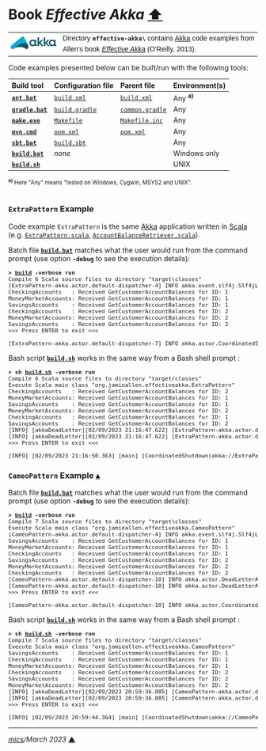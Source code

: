 # <span id="top">Book <i>Effective Akka</i></span> <span style="size:30%;"><a href="../README.md">⬆</a></span>

<table style="font-family:Helvetica,Arial;line-height:1.6;">
  <tr>
  <td style="border:0;padding:0 10px 0 0;min-width:100px;"><a href="https://akka.io/"><img style="border:0;" src="../docs/images/akka.svg" width="100" alt="Akka project"/></a></td>
  <td style="border:0;padding:0;vertical-align:text-top;">Directory <strong><code>effective-akka\</code></strong> contains <a href="https://akka.io/" alt="Akka">Akka</a> code examples from Allen's book <a href="https://www.oreilly.com/library/view/effective-akka/9781449360061/"><i>Effective Akka</i></a> (O'Reilly, 2013).
  </td>
  </tr>
</table>

Code examples presented below can be built/run with the following tools:

| Build&nbsp;tool | Configuration file | Parent&nbsp;file | Environment(s) |
|:----------------|:-------------------|:----------------|:---------------|
| [**`ant.bat`**][apache_ant_cli] | [`build.xml`](./Chapter02/ExtraPattern/build.xml) | [`build.xml`](./build.xml) | Any <sup><b>a)</b></sup> |
| [**`gradle.bat`**][gradle_cli] | [`build.gradle`](./Chapter02/ExtraPattern/build.gradle) | [`common.gradle`](./common.gradle) | Any |
| [**`make.exe`**][make_cli] | [`Makefile`](./Chapter02/ExtraPattern/Makefile) | [`Makefile.inc`](./Makefile.inc) | Any |
| [**`mvn.cmd`**][apache_maven_cli] | [`pom.xml`](./Chapter02/ExtraPattern/pom.xml) | [`pom.xml`](./pom.xml) | Any |
| [**`sbt.bat`**][sbt_cli] | [`build.sbt`](./Chapter02/ExtraPattern/build.sbt) | &nbsp;        | Any |
| [**`build.bat`**](./Chapter02/ExtraPattern/build.bat) | *none*             |  &nbsp;        | Windows only |
| [**`build.sh`**](./Chapter02/CameoPattern/build.sh) | | | UNIX |
<div style="font-size:80%;">
<sup><b>a)</b></sup> Here "Any" means "tested on Windows, Cygwin, MSYS2 and UNIX".<br/>&nbsp;
</div>

### <span id="extra_pattern">`ExtraPattern` Example</span>

Code example `ExtraPattern` is the same [Akka] application written in [Scala] (e.g. [`ExtraPattern.scala`](./Chapter02/ExtraPattern/src/main/scala/org/jamieallen/effectiveakka/ExtraPattern.scala), [`AccountBalanceRetriever.scala`](./Chapter02/ExtraPattern/src/main/scala/org/jamieallen/effectiveakka/pattern/extra/AccountBalanceRetriever.scala)).

Batch file [**`build.bat`**](./Chapter02/ExtraPattern/build.bat) matches what the user would run from the command prompt (use option **`-debug`** to see the execution details):

<pre style="font-size:80%;">
<b>&gt; <a href="./Chapter02/ExtraPattern/build.bat">build</a> -verbose run</b>
Compile 6 Scala source files to directory "target\classes"
[ExtraPattern-akka.actor.default-dispatcher-4] INFO akka.event.slf4j.Slf4jLogger - Slf4jLogger started
CheckingAccounts   : Received GetCustomerAccountBalances for ID: 1
MoneyMarketAccounts: Received GetCustomerAccountBalances for ID: 1
SavingsAccounts    : Received GetCustomerAccountBalances for ID: 1
CheckingAccounts   : Received GetCustomerAccountBalances for ID: 2
MoneyMarketAccounts: Received GetCustomerAccountBalances for ID: 2
SavingsAccounts    : Received GetCustomerAccountBalances for ID: 2
>>> Press ENTER to exit <<<
&nbsp;
[ExtraPattern-akka.actor.default-dispatcher-7] INFO akka.actor.CoordinatedShutdown - Running CoordinatedShutdown with reason [ActorSystemTerminateReason]
</pre>

Bash script [**`build.sh`**](./Chapter02/ExtraPattern/build.sh) works in the same way from a Bash shell prompt :

<pre style="font-size:80%;">
<b>&gt; sh <a href="./Chapter02/ExtraPattern/build.sh">build.sh</a> -verbose run</b>
Compile 6 Scala source files to directory "target/classes"
Execute Scala main class "org.jamieallen.effectiveakka.ExtraPattern"
CheckingAccounts   : Received GetCustomerAccountBalances for ID: 2
MoneyMarketAccounts: Received GetCustomerAccountBalances for ID: 1
SavingsAccounts    : Received GetCustomerAccountBalances for ID: 1
MoneyMarketAccounts: Received GetCustomerAccountBalances for ID: 2
CheckingAccounts   : Received GetCustomerAccountBalances for ID: 1
SavingsAccounts    : Received GetCustomerAccountBalances for ID: 2
[INFO] [akkaDeadLetter][02/09/2023 21:16:47.622] [ExtraPattern-akka.actor.default-dispatcher-7] [akka://ExtraPattern/deadLetters] Message [org.jamieallen.effectiveakka.common.AccountBalances] from Actor[akka://ExtraPattern/user/extra-retriever/$b#1994845275] to Actor[akka://ExtraPattern/deadLetters] was not delivered. [1] dead letters encountered. If this is not an expected behavior then Actor[akka://ExtraPattern/deadLetters] may have terminated unexpectedly. This logging can be turned off or adjusted with configuration settings 'akka.log-dead-letters' and 'akka.log-dead-letters-during-shutdown'.
[INFO] [akkaDeadLetter][02/09/2023 21:16:47.622] [ExtraPattern-akka.actor.default-dispatcher-7] [akka://ExtraPattern/deadLetters] Message [org.jamieallen.effectiveakka.common.AccountBalances] from Actor[akka://ExtraPattern/user/extra-retriever/$a#1147423554] to Actor[akka://ExtraPattern/deadLetters] was not delivered. [2] dead letters encountered. If this is not an expected behavior then Actor[akka://ExtraPattern/deadLetters] may have terminated unexpectedly. This logging can be turned off or adjusted with configuration settings 'akka.log-dead-letters' and 'akka.log-dead-letters-during-shutdown'.
>>> Press ENTER to exit <<<
&nbsp;
[INFO] [02/09/2023 21:16:50.363] [main] [CoordinatedShutdown(akka://ExtraPattern)] Running CoordinatedShutdown with reason [ActorSystemTerminateReason]
</pre>

### <span id="cameo_pattern">`CameoPattern` Example</span> [**&#x25B4;**](#top)

Batch file [**`build.bat`**](./Chapter02/CameoPattern/build.bat) matches what the user would run from the command prompt (use option **`-debug`** to see the execution details):

<pre style="font-size:80%;">
<b>&gt; <a href="./Chapter02/CameoPattern/build.bat">build</a> -verbose run</b>
Compile 7 Scala source files to directory "target\classes"
Execute Scala main class "org.jamieallen.effectiveakka.CameoPattern"
[CameoPattern-akka.actor.default-dispatcher-4] INFO akka.event.slf4j.Slf4jLogger - Slf4jLogger started
SavingsAccounts    : Received GetCustomerAccountBalances for ID: 1
MoneyMarketAccounts: Received GetCustomerAccountBalances for ID: 1
CheckingAccounts   : Received GetCustomerAccountBalances for ID: 1
SavingsAccounts    : Received GetCustomerAccountBalances for ID: 2
MoneyMarketAccounts: Received GetCustomerAccountBalances for ID: 2
CheckingAccounts   : Received GetCustomerAccountBalances for ID: 2
[CameoPattern-akka.actor.default-dispatcher-10] INFO akka.actor.DeadLetterActorRef -  akkaDeadLetter Message [org.jamieallen.effectiveakka.common.AccountBalances] from Actor[akka://CameoPattern/user/extra-retriever/cameo-message-handler-1#-946328889] to Actor[akka://CameoPattern/deadLetters] was not delivered. [1] dead letters encountered. If this is not an expected behavior then Actor[akka://CameoPattern/deadLetters] may have terminated unexpectedly. This logging can be turned off or adjusted with configuration settings 'akka.log-dead-letters' and 'akka.log-dead-letters-during-shutdown'.
[CameoPattern-akka.actor.default-dispatcher-10] INFO akka.actor.DeadLetterActorRef -  akkaDeadLetter Message [org.jamieallen.effectiveakka.common.AccountBalances] from Actor[akka://CameoPattern/user/extra-retriever/cameo-message-handler-2#162633198] to Actor[akka://CameoPattern/deadLetters] was not delivered. [2] dead letters encountered. If this is not an expected behavior then Actor[akka://CameoPattern/deadLetters] may have terminated unexpectedly. This logging can be turned off or adjusted with configuration settings 'akka.log-dead-letters' and 'akka.log-dead-letters-during-shutdown'.
>>> Press ENTER to exit <<<
&nbsp;
[CameoPattern-akka.actor.default-dispatcher-10] INFO akka.actor.CoordinatedShutdown - Running CoordinatedShutdown with reason [ActorSystemTerminateReason]
</pre>

Bash script [**`build.sh`**](./Chapter02/CameoPattern/build.sh) works in the same way from a Bash shell prompt :

<pre style="font-size:80%;">
<b>&gt; sh <a href=".//Chapter02/CameoPattern/build.sh">build.sh</a> -verbose run</b>
Compile 7 Scala source files to directory "target/classes"
Execute Scala main class "org.jamieallen.effectiveakka.CameoPattern"
SavingsAccounts    : Received GetCustomerAccountBalances for ID: 1
CheckingAccounts   : Received GetCustomerAccountBalances for ID: 1
MoneyMarketAccounts: Received GetCustomerAccountBalances for ID: 1
CheckingAccounts   : Received GetCustomerAccountBalances for ID: 2
SavingsAccounts    : Received GetCustomerAccountBalances for ID: 2
MoneyMarketAccounts: Received GetCustomerAccountBalances for ID: 2
[INFO] [akkaDeadLetter][02/09/2023 20:59:36.085] [CameoPattern-akka.actor.default-dispatcher-9] [akka://CameoPattern/deadLetters] Message [org.jamieallen.effectiveakka.common.AccountBalances] from Actor[akka://CameoPattern/user/extra-retriever/cameo-message-handler-2#900144580] to Actor[akka://CameoPattern/deadLetters] was not delivered. [1] dead letters encountered. If this is not an expected behavior then Actor[akka://CameoPattern/deadLetters] may have terminated unexpectedly. This logging can be turned off or adjusted with configuration settings 'akka.log-dead-letters' and 'akka.log-dead-letters-during-shutdown'.
[INFO] [akkaDeadLetter][02/09/2023 20:59:36.085] [CameoPattern-akka.actor.default-dispatcher-9] [akka://CameoPattern/deadLetters] Message [org.jamieallen.effectiveakka.common.AccountBalances] from Actor[akka://CameoPattern/user/extra-retriever/cameo-message-handler-1#-203518532] to Actor[akka://CameoPattern/deadLetters] was not delivered. [2] dead letters encountered. If this is not an expected behavior then Actor[akka://CameoPattern/deadLetters] may have terminated unexpectedly. This logging can be turned off or adjusted with configuration settings 'akka.log-dead-letters' and 'akka.log-dead-letters-during-shutdown'.
>>> Press ENTER to exit <<<
&nbsp;
[INFO] [02/09/2023 20:59:44.364] [main] [CoordinatedShutdown(akka://CameoPattern)] Running CoordinatedShutdown with reason [ActorSystemTerminateReason]
</pre>

***

*[mics](https://lampwww.epfl.ch/~michelou/)/March 2023* [**&#9650;**](#top)
<span id="bottom">&nbsp;</span>

<!-- link refs -->

[akka]: https://akka.io/
[apache_ant_cli]: https://ant.apache.org/manual/running.html
[apache_maven_cli]: https://maven.apache.org/ref/current/maven-embedder/cli.html
[book_allen]: https://www.oreilly.com/library/view/effective-akka/9781449360061/
[gradle_cli]: https://docs.gradle.org/current/userguide/command_line_interface.html
[sbt_cli]: https://www.scala-sbt.org/1.x/docs/Command-Line-Reference.html
[make_cli]: https://ftp.gnu.org/old-gnu/Manuals/make-3.79.1/html_node/make_86.html
[scala]: https://www.scala-lang.org/

